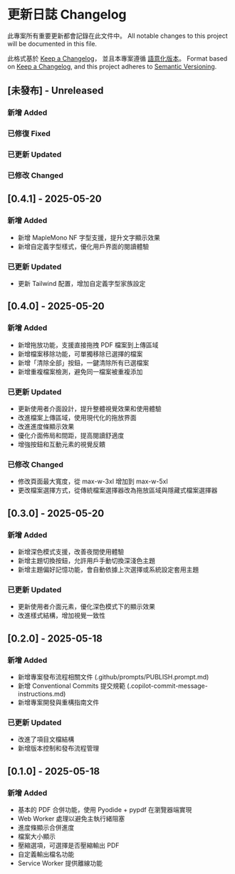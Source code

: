 # 更新日誌 Changelog

此專案所有重要更新都會記錄在此文件中。
All notable changes to this project will be documented in this file.

此格式基於 [Keep a Changelog](https://keepachangelog.com/zh-TW/1.0.0/)，
並且本專案遵循 [語意化版本](https://semver.org/lang/zh-TW/)。
Format based on [Keep a Changelog](https://keepachangelog.com/en/1.0.0/),
and this project adheres to [Semantic Versioning](https://semver.org/spec/v2.0.0.html).

## [未發布] - Unreleased

### 新增 Added

### 已修復 Fixed

### 已更新 Updated

### 已修改 Changed

## [0.4.1] - 2025-05-20

### 新增 Added

- 新增 MapleMono NF 字型支援，提升文字顯示效果
- 新增自定義字型樣式，優化用戶界面的閱讀體驗

### 已更新 Updated

- 更新 Tailwind 配置，增加自定義字型家族設定

## [0.4.0] - 2025-05-20

### 新增 Added

- 新增拖放功能，支援直接拖拽 PDF 檔案到上傳區域
- 新增檔案移除功能，可單獨移除已選擇的檔案
- 新增「清除全部」按鈕，一鍵清除所有已選檔案
- 新增重複檔案檢測，避免同一檔案被重複添加

### 已更新 Updated

- 更新使用者介面設計，提升整體視覺效果和使用體驗
- 改進檔案上傳區域，使用現代化的拖放界面
- 改進進度條顯示效果
- 優化介面佈局和間距，提高閱讀舒適度
- 增強按鈕和互動元素的視覺反饋

### 已修改 Changed

- 修改頁面最大寬度，從 max-w-3xl 增加到 max-w-5xl
- 更改檔案選擇方式，從傳統檔案選擇器改為拖放區域與隱藏式檔案選擇器

## [0.3.0] - 2025-05-20

### 新增 Added

- 新增深色模式支援，改善夜間使用體驗
- 新增主題切換按鈕，允許用戶手動切換深淺色主題
- 新增主題偏好記憶功能，會自動依據上次選擇或系統設定套用主題

### 已更新 Updated

- 更新使用者介面元素，優化深色模式下的顯示效果
- 改進樣式結構，增加視覺一致性

## [0.2.0] - 2025-05-18

### 新增 Added

- 新增專案發布流程相關文件 (.github/prompts/PUBLISH.prompt.md)
- 新增 Conventional Commits 提交規範 (.copilot-commit-message-instructions.md)
- 新增專案開發與重構指南文件

### 已更新 Updated

- 改進了項目文檔結構
- 新增版本控制和發布流程管理

## [0.1.0] - 2025-05-18

### 新增 Added

- 基本的 PDF 合併功能，使用 Pyodide + pypdf 在瀏覽器端實現
- Web Worker 處理以避免主執行緒阻塞
- 進度條顯示合併進度
- 檔案大小顯示
- 壓縮選項，可選擇是否壓縮輸出 PDF
- 自定義輸出檔名功能
- Service Worker 提供離線功能
